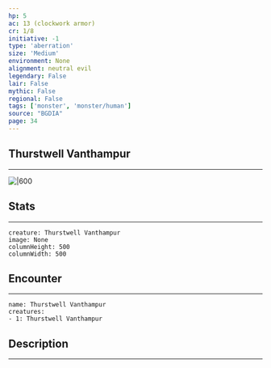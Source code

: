 ```yaml
---
hp: 5
ac: 13 (clockwork armor)
cr: 1/8
initiative: -1
type: 'aberration'    
size: 'Medium'
environment: None
alignment: neutral evil
legendary: False
lair: False
mythic: False
regional: False
tags: ['monster', 'monster/human']
source: "BGDIA"
page: 34
---
```


## Thurstwell Vanthampur
---

![|600](D:/Program%20Files/5e.tools/img/bestiary/BGDIA/Thurstwell%20Vanthampur.jpg)

## Stats
---

```statblock
creature: Thurstwell Vanthampur
image: None
columnHeight: 500
columnWidth: 500
```

## Encounter
---

```encounter-table
name: Thurstwell Vanthampur
creatures:
- 1: Thurstwell Vanthampur
```

## Description
---




